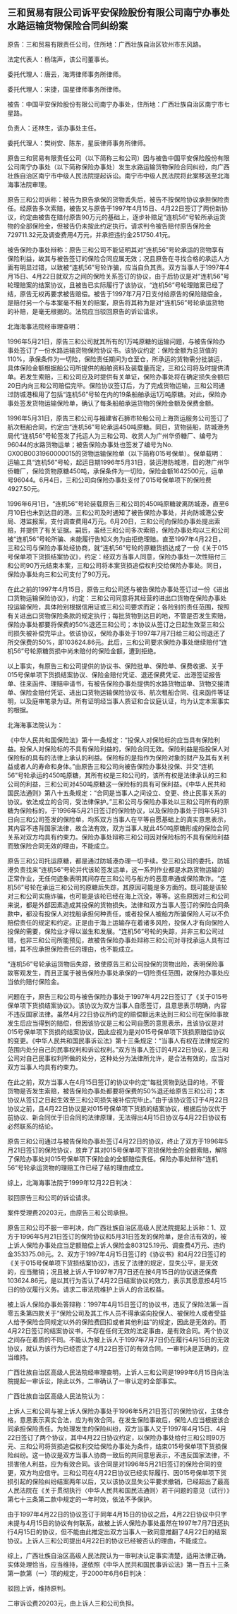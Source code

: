 ## 三和贸易有限公司诉平安保险股份有限公司南宁办事处水路运输货物保险合同纠纷案

原告：三和贸易有限责任公司，住所地：广西壮族自治区钦州市东风路。

法定代表人：杨瑞声，该公司董事长。

委托代理人：唐云，海湾律师事务所律师。

委托代理人：宋捷，国星律师事务所律师。

被告：中国平安保险股份有限公司南宁办事处，住所地：广西壮族自治区南宁市七星路。

负责人：还林生，该办事处主任。

委托代理人：樊树安、陈东，星辰律师事务所律师。

原告三和贸易有限责任公司（以下简称三和公司）因与被告中国平安保险股份有限公司南宁办事处（以下简称保险办事处）发生水路运输货物保险合同纠纷，向广西壮族自治区南宁市中级人民法院提起诉讼。南宁市中级人民法院将此案移送至北海海事法院审理。

原告三和公司诉称：被告为原告承保的货物丢失后，被告不按保险协议承担保险责任。经原告多次索赔，被告又与原告于1997年4月15日、4月22日签订了两份新协议，约定由被告在赔付原告90万元的基础上，逐步补赔足“连机56”号轮所承运货物的全部保险金，但被告仍未按此约定执行。请求判令被告赔付原告保险金729711.32元及调查费用4万元，并承担违约金251750.41元。

被告保险办事处辩称：原告三和公司不能证明其对“连机56”号轮承运的货物享有保险利益，故其与被告签订的保险合同应属无效；况且原告在寻找合格的承运人方面有明显过错，以致被“连机56”号轮诈骗，应当自负其责。双方当事人于1997年4月15日、4月22日就双方之间的保险关系签订的协议，由于后协议是对“连机56”号轮理赔案的结案协议，且被告已实际履行了该协议，“连机56”号轮理赔案已经了结，原告无权再要求被告赔偿。被告于1997年7月7日支付给原告的保险赔偿金，是赔付另一个与本案毫不相关的赔案，原告将其称为是对“连机56”号轮承运货物的补赔，是毫无根据的。法院应当驳回原告的诉讼请求。

北海海事法院经审理查明：

1996年5月21日，原告三和公司就其所有的1万吨原糖的运输问题，与被告保险办事处签订了一份水路运输货物保险协议书。该协议约定：保险金额为总货值的110%，承保条件为一切险，保险责任期间为仓至仓，所承运的货物需分批装运，具体保险金额根据船公司所提供的船舶资料及装载量而定，三和公司将及时提供清单。若发生索赔，三和公司应及时提供有关单证，保险办事处将在确定损失金额后20日内向三和公司赔偿完毕。保险协议签订后，为了完成货物运输，三和公司通过防城港租用了包括“连机56”号轮在内的19条船舶承运1万吨原糖。对此，保险办事处签发货物运输保险单，确认了每条船舶承运货物的保险金额及保费金额。

1996年5月31日，原告三和公司与福建省石狮市轮船公司上海货运服务公司签订了航次租船合同，约定由“连机56”号轮承运450吨原糖。同日，货物装船，防城港务局代“连机56”号轮签发了托运人为三和公司、收货人为广州华侨糖厂、编号为96044的水路货物运单；被告保险办事处也签发了编号为No. GX00B0031960000015的货物运输保险单（以下简称015号保单）。保单载明：运输工具“连机56”号轮，起运日期1996年5月31日，装运港防城港，目的港广州华侨糖厂，保险货物原糖450吨，承保条件为一切险，保险金额1642500元，运单号96044。6月4日，三和公司向保险办事处支付了015号保单项下的保险费4927.50元。

1996年6月1日，“连机56”号轮装载原告三和公司的450吨原糖驶离防城港，直至6月10日也未到达目的港。三和公司及时通知了被告保险办事处，并向防城港公安局、港监报案，支付调查费用4万元。6月20日，三和公司向保险办事处提出索赔，并提供了有关证据。嗣后，虽经三和公司多次索赔，保险办事处均以三和公司被“连机56”号轮所骗、未能履行告知义务为由拒绝理赔。直至1997年4月22日，三和公司与保险办事处经协商，就“连机56”号轮的原糖货损达成了一份《关于015号保单项下货损结案协议》，约定：经双方当事人同意，保险办事处一次性赔付三和公司90万元结束本案，三和公司将本案货损追偿权利交给保险办事处。同日，保险办事处向三和公司支付了90万元。

在此之前的1997年4月15日，原告三和公司还与被告保险办事处签订过一份《进出口货物运输保险协议》，约定：三和公司同意将其经营的进出口货物在保险办事处投运输保险，具体险别根据信用证或三和公司要求而定；各险别的责任范围，按照有关进出口货物保险条款的规定执行；每批货物到达目的地，不管是否发生索赔，保险办事处都要将保费的50%退还三和公司；本协议从签订之日起生效至三和公司损失被补偿完毕止。依该协议，保险办事处于1997年7月7日给三和公司退还了所交保费的50%，即103624.86元。此后，三和公司要求保险办事处继续赔付“连机56”号轮原糖货损中尚未赔付的保险金额，遭到拒绝。

以上事实，有原告三和公司提供的协议书、保险批单、保险单、保费收据、关于015号保单项下货损结案协议、保险金赔付凭证、退还保费凭证、出港签证报告单、往来函件、理赔申请书，有被告保险办事处提供的水路货物运单、货物交接清单、保险金赔付凭证、进出口货物运输保险协议书、航次租船合同、往来函件等证明，以及庭审笔录为证。所有证明经当事人质证和合议庭认证，均为认定本案事实的根据。

北海海事法院认为：

《中华人民共和国保险法》第十一条规定：“投保人对保险标的应当具有保险利益。投保人对保险标的不具有保险利益的，保险合同无效。保险利益是指投保人对保险标的具有的法律上承认的利益。保险标的是指作为保险对象的财产及其有关利益或者人的寿命和身体。”由原告三和公司向被告保险办事处投保、并交“连机56”号轮承运的450吨原糖，其所有权是三和公司的，该所有权是法律承认的三和公司的利益，三和公司对450吨原糖这一保险标的具有可保利益。《中华人民共和国民法通则》第八十五条规定：“合同是当事人之间设立、变更、终止民事关系的协议。依法成立的合同，受法律保护。”三和公司与保险办事处以三和公司所有的原糖为保险标的，于1996年5月21日签订的保险协议，以及保险办事处于同年5月31日向三和公司签发的保险单，均系双方当事人在平等自愿基础上的真实意思表示，其内容不违背国家法律，故合法有效，双方当事人就此450吨原糖形成的保险合同关系对双方均具有约束力。保险办事处辩称三和公司因对保险标的不具有保险利益而致保险合同无效的理由，不能成立。

原告三和公司托运原糖，都是通过防城港办理一切手续。受三和公司的委托，防城港负责找来“连机56”号轮并代该轮签发运单，这一系列作业都是水路货物运输的正常作业，无任何迹象表明其间存在三和公司与船方的恶意串通或保险欺诈。“连机56”号轮在承运三和公司的原糖后失踪，其原因可能是多方面的。既可能是该轮对三和公司实施诈骗，也可能是该轮已经在海上沉没，等等。这些原因对三和公司来说，都是外部因素造成其投保的货物损失。法律和双方当事人签订的保险合同条款中，都没有投保人对找船承担何种责任，或者投保人被船方所骗保险人可以不负赔偿责任的规定和约定。正是由于海上运输存在着诸多风险，投保人才有向保险人投保的需要，保险业才得以滋生和发展。“连机56”号轮的失踪，并非三和公司过错，也非三和公司所能预见，故被告保险办事处辩称三和公司对寻找承运人具有过错，其不应承担保险责任的理由，也不能成立。

“连机56”号轮承运货物后失踪，致使原告三和公司投保的货物出险，表明保险事故客观发生，而且正属于被告保险办事处承保的一切险责任范围，故保险办事处应当依约赔付保险金。

问题在于，原告三和公司与被告保险办事处于1997年4月22日签订了《关于015号保单项下货损结案协议》。该协议为双方当事人自愿签订，且意思表示明确，内容不违反国家法律。虽然4月22日协议所约定的赔偿额远未达到三和公司在保险事故发生后应当得到的赔偿，但因该协议是三和公司自愿的意思表示，且该协议是对015号保单项下货损的结案协议，因此应视为是对015号保单项下货损原赔偿协议的变更。《中华人民共和国民事诉讼法》第十三条规定：“当事人有权在法律规定的范围内处分自己的民事权利和诉讼权利。”双方当事人签订的4月22日协议，是三和公司对自己民事权利所做的处分，这种处分为法律所允许，是合法有效的，应当对双方当事人均具有约束力。

在此之前，双方当事人在4月15日签订的协议中约定“每批货物到达目的地，不管货物是否发生索赔，被告保险办事处都要将保费的50%退还给原告三和公司；本协议从签订之日起生效至三和公司损失被补偿完毕止。”由于该协议签订于4月22日协议之前，且4月22日协议是对015号保单项下货损的结案协议，根据后协议优于前协议、新合同优于旧合同的法律原理，无法得出4月15日协议与4月22日协议有必然联系的结论。

原告三和公司通过与被告保险办事处签订4月22日的协议，终止了双方于1996年5月21日签订的保险协议，放弃了其对015号保单项下货损保险金的全额索赔，解除了保险办事处对015号保单项下保险金的全额赔偿责任。保险办事处辩称“连机56”号轮承运货物的理赔工作已经了结的理由成立。

综上，北海海事法院于1999年12月22日判决：

驳回原告三和公司的诉讼请求。

案件受理费20203元，由原告三和公司承担。

原告三和公司不服一审判决，向广西壮族自治区高级人民法院提起上诉称：1、双方于1996年5月21日签订的保险协议和5月31日签发的保险单，是合法有效的，被上诉人保险办事处应当足额赔偿上诉人保险金803125.19元、调查费4万元、违约金353375.08元。2、双方于1997年4月15日签订的《协议书》和4月22日签订的《关于015号保单项下货损结案协议》，违反了法律的规定，显失公平，是无效的，应当撤销；况且被上诉人于1997年7月7日还在按4月15日的协议退还保费103624.86元，是以其行为否认了4月22日结案协议的效力，表示其愿意按4月15日的协议履行义务。请求二审法院维护上诉人的合法权益。

被上诉人保险办事处答辩称：1997年4月15日签订的协议书，违反了保险法第一百零五条第四款关于“保险公司及其工作人员不得承诺向投保人、被保险人或者受益人给予保险合同规定以外的保险费回扣或者其他利益”的规定，因此是无效的。而4月22日签订的结案协议书，不存在任何无效的法定事由，是有效合同。两个协议之间存在着质的不同。不能认为被上诉人于1997年7月7日仍在履行4月15日的无效协议，就认为该行为已经否定了4月22日签订的有效合同。一审判决是正确的，应当维持。

广西壮族自治区高级人民法院经审理查明，上诉人三和公司是1999年6月15日向法院提起一审诉讼，除此以外，二审确认了一审认定的全部事实。

广西壮族自治区高级人民法院认为：

上诉人三和公司与被上诉人保险办事处于1996年5月21日签订的保险协议，主体合格，意思表示真实合法，应为有效合同。在发生保险事故后，保险人应当根据该合同承担保险责任。为处理发生的保险纠纷，双方当事人又于1997年4月15日、4月22日签订了两个协议，其中4月22日协议约定，以保险办事处给付三和公司90万元、三和公司将货损追偿权利交给保险办事处为条件，结束015号保单项下货损保险纠纷。这一协议是双方当事人协商一致后的共同意思表示，不违反国家法律，不损害他人利益，应为有效合同。该合同是对1996年5月21日签订的保险合同的变更，双方均应信守。三和公司在4月22日协议已经实际履行、因015号保单项下货损引起的保险纠纷结案两年以后，又以该协议显失公平要求撤销，已经超出了最高人民法院在《关于贯彻执行〈中华人民共和国民法通则〉若干问题的意见（试行）》第七十三条第二款中规定的一年时效，依法不予保护。

由于1997年4月22日的协议签订于同年4月15日的协议之后，4月22日协议中只字未提与4月15日的协议有何联系，故被上诉人保险办事处虽然在1997年7月7日还执行4月15日的协议，但不能由此推定出双方当事人一致同意推翻了4月22日的结案协议。上诉人三和公司提出4月22日的协议已经被否认的理由，不能成立。

综上，广西壮族自治区高级人民法院认为一审判决认定事实清楚，适用法律正确，实体处理恰当，应当维持，遂依照《中华人民共和国民事诉讼法》第一百五十三条第一款第（一）项的规定，于2000年6月6日判决：

驳回上诉，维持原判。

二审诉讼费20203元，由上诉人三和公司负担。

